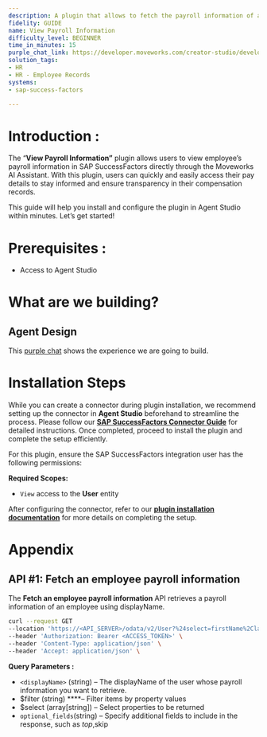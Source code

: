 ```yaml
---
description: A plugin that allows to fetch the payroll information of an employee.
fidelity: GUIDE
name: View Payroll Information
difficulty_level: BEGINNER
time_in_minutes: 15
purple_chat_link: https://developer.moveworks.com/creator-studio/developer-tools/purple-chat?conversation=%7B%22startTimestamp%22%3A%2211%3A43%2BAM%22%2C%22messages%22%3A%5B%7B%22parts%22%3A%5B%7B%22richText%22%3A%22Hey+Copilot%2C+can+you+help+me+view+payroll+information+for+an+employee%3F%22%7D%5D%2C%22role%22%3A%22user%22%7D%2C%7B%22parts%22%3A%5B%7B%22richText%22%3A%22%3Cp%3EI%27d+be+happy+to+assist+you.+Let+me+first+check+if+you+have+the+necessary+permissions+to+view+payroll+information.%3C%2Fp%3E%22%7D%2C%7B%22reasoningSteps%22%3A%5B%7B%22richText%22%3A%22Checking+user+role...%22%2C%22status%22%3A%22pending%22%7D%5D%7D%5D%2C%22role%22%3A%22assistant%22%7D%2C%7B%22parts%22%3A%5B%7B%22richText%22%3A%22Great%21+You+have+the+appropriate+permissions.+Please+provide+the+employee%27s+name+or+ID+whose+payroll+information+you+wish+to+view.%22%7D%5D%2C%22role%22%3A%22assistant%22%7D%2C%7B%22parts%22%3A%5B%7B%22richText%22%3A%22I%27d+like+to+view+the+payroll+information+for+John+Doe.%22%7D%5D%2C%22role%22%3A%22user%22%7D%2C%7B%22parts%22%3A%5B%7B%22richText%22%3A%22Fetching+payroll+information+for+John+Doe.+One+moment%2C+please.%22%7D%2C%7B%22reasoningSteps%22%3A%5B%7B%22richText%22%3A%22Retrieving+payroll+information...%22%2C%22status%22%3A%22pending%22%7D%5D%7D%5D%2C%22role%22%3A%22assistant%22%7D%2C%7B%22parts%22%3A%5B%7B%22richText%22%3A%22Here+is+the+payroll+information+for+John+Doe%3A%22%7D%2C%7B%22apiBlock%22%3A%7B%22code%22%3A%22%7B%5Cn%5C%22Employee+Name%5C%22%3A+%5C%22John+Doe%5C%22%2C%5Cn%5C%22Employee+ID%5C%22%3A+%5C%2212345%5C%22%2C%5Cn%5C%22Position%5C%22%3A+%5C%22Senior+Developer%5C%22%2C%5Cn%5C%22Department%5C%22%3A+%5C%22Information+Technology%5C%22%2C%5Cn%5C%22Base+Salary%5C%22%3A+%5C%22%2490%2C000+per+annum%5C%22%2C%5Cn%5C%22Pay+Frequency%5C%22%3A+%5C%22Bi-weekly%5C%22%2C%5Cn%5C%22Last+Payment+Date%5C%22%3A+%5C%22October+15%2C+2023%5C%22%2C%5Cn%5C%22Last+Payment+Amount%5C%22%3A+%5C%22%243%2C461.53%5C%22%5Cn%7D%22%2C%22caption%22%3A%22Payroll+Information%22%2C%22connectorName%22%3A%22sap-success-factors%22%2C%22title%22%3A%22Payroll%22%7D%7D%2C%7B%22richText%22%3A%22Would+you+like+more+information+or+details+on+another+employee%3F%22%7D%5D%2C%22role%22%3A%22assistant%22%7D%5D%7D
solution_tags:
- HR
- HR - Employee Records
systems:
- sap-success-factors

---
```


# **Introduction :**

The “**View Payroll Information”** plugin allows users to view employee’s payroll information in SAP SuccessFactors directly through the Moveworks AI Assistant. With this plugin, users can quickly and easily access their pay details to stay informed and ensure transparency in their compensation records.

This guide will help you install and configure the plugin in Agent Studio within minutes. Let’s get started!

# Prerequisites :

- Access to Agent Studio

# What are we building?

## **Agent Design**

This [purple chat](https://developer.moveworks.com/creator-studio/developer-tools/purple-chat?conversation=%7B%22startTimestamp%22%3A%2211%3A43%2BAM%22%2C%22messages%22%3A%5B%7B%22parts%22%3A%5B%7B%22richText%22%3A%22Hey+Copilot%2C+can+you+help+me+view+payroll+information+for+an+employee%3F%22%7D%5D%2C%22role%22%3A%22user%22%7D%2C%7B%22parts%22%3A%5B%7B%22richText%22%3A%22%3Cp%3EI%27d+be+happy+to+assist+you.+Let+me+first+check+if+you+have+the+necessary+permissions+to+view+payroll+information.%3C%2Fp%3E%22%7D%2C%7B%22reasoningSteps%22%3A%5B%7B%22richText%22%3A%22Checking+user+role...%22%2C%22status%22%3A%22pending%22%7D%5D%7D%5D%2C%22role%22%3A%22assistant%22%7D%2C%7B%22parts%22%3A%5B%7B%22richText%22%3A%22Great%21+You+have+the+appropriate+permissions.+Please+provide+the+employee%27s+name+or+ID+whose+payroll+information+you+wish+to+view.%22%7D%5D%2C%22role%22%3A%22assistant%22%7D%2C%7B%22parts%22%3A%5B%7B%22richText%22%3A%22I%27d+like+to+view+the+payroll+information+for+John+Doe.%22%7D%5D%2C%22role%22%3A%22user%22%7D%2C%7B%22parts%22%3A%5B%7B%22richText%22%3A%22Fetching+payroll+information+for+John+Doe.+One+moment%2C+please.%22%7D%2C%7B%22reasoningSteps%22%3A%5B%7B%22richText%22%3A%22Retrieving+payroll+information...%22%2C%22status%22%3A%22pending%22%7D%5D%7D%5D%2C%22role%22%3A%22assistant%22%7D%2C%7B%22parts%22%3A%5B%7B%22richText%22%3A%22Here+is+the+payroll+information+for+John+Doe%3A%22%7D%2C%7B%22apiBlock%22%3A%7B%22code%22%3A%22%7B%5Cn%5C%22Employee+Name%5C%22%3A+%5C%22John+Doe%5C%22%2C%5Cn%5C%22Employee+ID%5C%22%3A+%5C%2212345%5C%22%2C%5Cn%5C%22Position%5C%22%3A+%5C%22Senior+Developer%5C%22%2C%5Cn%5C%22Department%5C%22%3A+%5C%22Information+Technology%5C%22%2C%5Cn%5C%22Base+Salary%5C%22%3A+%5C%22%2490%2C000+per+annum%5C%22%2C%5Cn%5C%22Pay+Frequency%5C%22%3A+%5C%22Bi-weekly%5C%22%2C%5Cn%5C%22Last+Payment+Date%5C%22%3A+%5C%22October+15%2C+2023%5C%22%2C%5Cn%5C%22Last+Payment+Amount%5C%22%3A+%5C%22%243%2C461.53%5C%22%5Cn%7D%22%2C%22caption%22%3A%22Payroll+Information%22%2C%22connectorName%22%3A%22sap-success-factors%22%2C%22title%22%3A%22Payroll%22%7D%7D%2C%7B%22richText%22%3A%22Would+you+like+more+information+or+details+on+another+employee%3F%22%7D%5D%2C%22role%22%3A%22assistant%22%7D%5D%7D) shows the experience we are going to build.

# **Installation Steps**

While you can create a connector during plugin installation, we recommend setting up the connector in **Agent Studio** beforehand to streamline the process. Please follow our [**SAP SuccessFactors Connector Guide**](https://developer.moveworks.com/creator-studio/resources/connector/?id=sap-success-factors&commit_id=21f2fb0f5f2b0852c62a72235121cd8d78d6b46b;) for detailed instructions. Once completed, proceed to install the plugin and complete the setup efficiently.

For this plugin, ensure the SAP SuccessFactors integration user has the following permissions:

**Required Scopes:**

- `View` access to the **User** entity

After configuring the connector, refer to our [**plugin installation documentation**](https://help.moveworks.com/docs/ai-agent-marketplace-installation) for more details on completing the setup.

# **Appendix**

## API #1: **Fetch an employee payroll information**

The **Fetch an employee payroll information** API retrieves a payroll information of an employee using displayName.

```bash
curl --request GET
--location 'https://<API_SERVER>/odata/v2/User?%24select=firstName%2ClastName%2CdisplayName%2CempId%2CjobTitle%2CjobLevel%2Cdepartment%2Csalary%2CcompensationSalaryRateType%2Cstatus&%24filter=displayName%20eq%20<displayName>' \
--header 'Authorization: Bearer <ACCESS_TOKEN>' \
--header 'Content-Type: application/json' \
--header 'Accept: application/json' \
```

**Query Parameters :**

- `<displayName>` (string) – The displayName of the user whose payroll information you want to retrieve.
- $filter (string) ****– Filter items by property values
- $select (array[string]) – Select properties to be returned
- `optional_fields`(string) – Specify additional fields to include in the response, such as $top,$skip